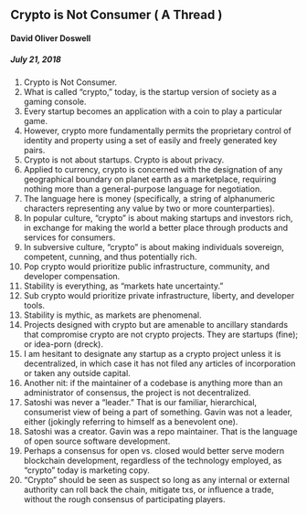 ## Crypto is Not Consumer ( A Thread )

#### David Oliver Doswell

##### July 21, 2018

1. Crypto is Not Consumer.
2. What is called “crypto,” today, is the startup version of society as a gaming console.
3. Every startup becomes an application with a coin to play a particular game.
4. However, crypto more fundamentally permits the proprietary control of identity and property using a set of easily and freely generated key pairs.
5. Crypto is not about startups. Crypto is about privacy.
6. Applied to currency, crypto is concerned with the designation of any geographical boundary on planet earth as a marketplace, requiring nothing more than a general-purpose language for negotiation.
7. The language here is money (specifically, a string of alphanumeric characters representing any value by two or more counterparties).
8. In popular culture, “crypto” is about making startups and investors rich, in exchange for making the world a better place through products and services for consumers.
9. In subversive culture, “crypto” is about making individuals sovereign, competent, cunning, and thus potentially rich.
10. Pop crypto would prioritize public infrastructure, community, and developer compensation.
11. Stability is everything, as “markets hate uncertainty.”
12. Sub crypto would prioritize private infrastructure, liberty, and developer tools.
13. Stability is mythic, as markets are phenomenal.
14. Projects designed with crypto but are amenable to ancillary standards that compromise crypto are not crypto projects. They are startups (fine); or idea-porn (dreck).
15. I am hesitant to designate any startup as a crypto project unless it is decentralized, in which case it has not filed any articles of incorporation or taken any outside capital.
16. Another nit: if the maintainer of a codebase is anything more than an administrator of consensus, the project is not decentralized.
17. Satoshi was never a “leader.” That is our familiar, hierarchical, consumerist view of being a part of something. Gavin was not a leader, either (jokingly referring to himself as a benevolent one).
18. Satoshi was a creator. Gavin was a repo maintainer. That is the language of open source software development.
19. Perhaps a consensus for open vs. closed would better serve modern blockchain development, regardless of the technology employed, as “crypto” today is marketing copy.
20. “Crypto” should be seen as suspect so long as any internal or external authority can roll back the chain, mitigate txs, or influence a trade, without the rough consensus of participating players.   
